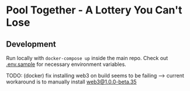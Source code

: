 # Pool Together - A Lottery You Can't Lose

## Development

Run locally with `docker-compose up` inside the main repo. Check out [.env.sample](https://github.com/scottrepreneur/pool-together/blob/master/.env.sample) for necessary environment variables.

TODO: (docker) fix installing web3 on build seems to be failing --> current workaround is to manually install web3@1.0.0-beta.35

